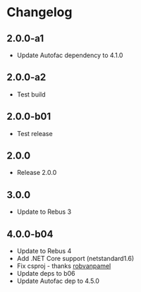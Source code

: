 # Changelog

## 2.0.0-a1

* Update Autofac dependency to 4.1.0

## 2.0.0-a2

* Test build

## 2.0.0-b01

* Test release

## 2.0.0

* Release 2.0.0

## 3.0.0

* Update to Rebus 3

## 4.0.0-b04

* Update to Rebus 4
* Add .NET Core support (netstandard1.6)
* Fix csproj - thanks [robvanpamel]
* Update deps to b06
* Update Autofac dep to 4.5.0

[robvanpamel]: https://github.com/robvanpamel
